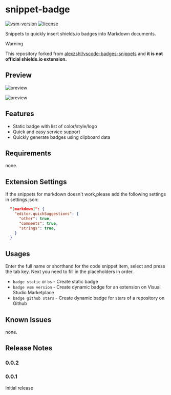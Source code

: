 # snippet-badge

[![vsm-version](https://img.shields.io/visual-studio-marketplace/v/alexzshl.badges-snippets?style=flat&label=VS%20Marketplace&logo=visual-studio-code)](https://marketplace.visualstudio.com/items?itemName=alexzshl.badges-snippets)
[![license](https://img.shields.io/github/license/relliv/vscode-shieldsio-snippets?style=flat&color=lightgrey)](https://github.com/relliv/vscode-shieldsio-snippets/blob/master/LICENSE)

Snippets to quickly insert shields.io badges into Markdown documents.

> [!WARNING]  
> This repository forked from [alexzshl/vscode-badges-snippets](https://github.com/relliv/vscode-shieldsio-snippets/tree/dev) and **it is not official shields.io extension.**

## Preview

![preview](images/preview_01.gif)

![preview](images/preview_02.gif)

## Features

- Static badge with list of color/style/logo
- Quick and easy service support
- Quickly generate badges using clipboard data

## Requirements

none.

## Extension Settings

If the snippets for markdown doesn't work,please add the following settings in settings.json:

```json
  "[markdown]": {
    "editor.quickSuggestions": {
      "other": true,
      "comments": true,
      "strings": true,
    }
  }
```

## Usages

Enter the full name or shorthand for the code snippet item, select and press the tab key. Next you need to fill in the placeholders in order.

- `badge static` or `bs` - Create static badge
- `badge vsm version` - Create dynamic badge for an extension on Visual Studio Marketplace
- `badge github stars` - Create dynamic badge for stars of a repository on Github

## Known Issues

none.

## Release Notes

### 0.0.2


### 0.0.1

Initial release
